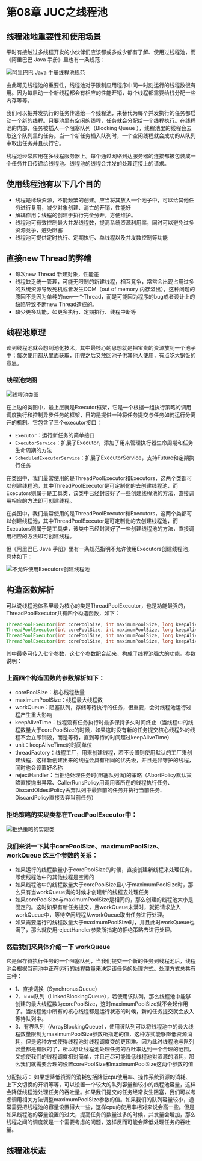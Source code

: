 # 第08章 JUC之线程池

## 线程池地重要性和使用场景

平时有接触过多线程开发的小伙伴们应该都或多或少都有了解、使用过线程池，而《阿里巴巴 Java 手册》里也有一条规范：

![阿里巴巴 Java 手册线程池规范](https://s1.51cto.com/images/blog/201810/20/af6f693eabfcc3ad4a47aa97339be0f9.png)

由此可见线程池的重要性，线程池对于限制应用程序中同一时刻运行的线程数很有用。因为每启动一个新线程都会有相应的性能开销，每个线程都需要给栈分配一些内存等等。

我们可以把并发执行的任务传递给一个线程池，来替代为每个并发执行的任务都启动一个新的线程。只要池里有空闲的线程，任务就会分配给一个线程执行。在线程池的内部，任务被插入一个阻塞队列（Blocking Queue ），线程池里的线程会去取这个队列里的任务。当一个新任务插入队列时，一个空闲线程就会成功的从队列中取出任务并且执行它。

线程池经常应用在多线程服务器上。每个通过网络到达服务器的连接都被包装成一个任务并且传递给线程池。线程池的线程会并发的处理连接上的请求。

## 使用线程池有以下几个目的

+ 线程是稀缺资源，不能频繁的创建。应当将其放入一个池子中，可以给其他任务进行复用，减少对象创建、消亡的开销，性能好
+ 解耦作用；线程的创建于执行完全分开，方便维护。
+ 线程池可有效控制最大并发线程数，提高系统资源利用率，同时可以避免过多资源竞争，避免阻塞
+ 线程池可提供定时执行、定期执行、单线程以及并发数控制等功能

## 直接new Thread的弊端

+ 每次new Thread 新建对象，性能差
+ 线程缺乏统一管理，可能无限制的新建线程，相互竞争，常常会出现占用过多的系统资源导致死机或者发生OOM（out of memory 内存溢出），这种问题的原因不是因为单纯的new一个Thread，而是可能因为程序的bug或者设计上的缺陷导致不断new Thread造成的。
+ 缺少更多功能，如更多执行、定期执行、线程中断等

## 线程池原理

谈到线程池就会想到池化技术，其中最核心的思想就是把宝贵的资源放到一个池子中；每次使用都从里面获取，用完之后又放回池子供其他人使用，有点吃大锅饭的意思。

### 线程池类图

![线程池类图](https://s1.51cto.com/images/blog/201810/20/096d98da5f6ad008ee58067ebd9bf02e.png)

在上边的类图中，最上层就是Executor框架，它是一个根据一组执行策略的调用调度执行和控制异步任务的框架，目的是提供一种将任务提交与任务如何运行分离开的机制。它包含了三个executor接口：

+ `Executor`：运行新任务的简单接口
+ `ExecutorService`：扩展了Executor，添加了用来管理执行器生命周期和任务生命周期的方法
+ `ScheduledExecutorService`：扩展了ExecutorService，支持Future和定期执行任务

在类图中，我们最常使用的是ThreadPoolExecutor和Executors，这两个类都可以创建线程池，其中ThreadPoolExecutor是可定制化的去创建线程池，而Executors则属于是工具类，该类中已经封装好了一些创建线程池的方法，直接调用相应的方法即可创建线程。

在类图中，我们最常使用的是ThreadPoolExecutor和Executors，这两个类都可以创建线程池，其中ThreadPoolExecutor是可定制化的去创建线程池，而Executors则属于是工具类，该类中已经封装好了一些创建线程池的方法，直接调用相应的方法即可创建线程。

但《阿里巴巴 Java 手册》里有一条规范指明不允许使用Executors创建线程池，具体如下：

![不允许使用Executors创建线程池](https://s1.51cto.com/images/blog/201810/20/94bb13442f93dbe806f8376c7562027f.png)

## 构造函数解析

可以说线程池体系里最为核心的类是ThreadPoolExecutor，也是功能最强的，ThreadPoolExecutor共有四个构造函数，如下：

```java
ThreadPoolExecutor(int corePoolSize, int maximumPoolSize, long keepAliveTime, TimeUnit unit, BlockingQueue<Runnable> workQueue);
ThreadPoolExecutor(int corePoolSize, int maximumPoolSize, long keepAliveTime, TimeUnit unit, BlockingQueue<Runnable> workQueue, ThreadFactory threadFactory)
ThreadPoolExecutor(int corePoolSize, int maximumPoolSize, long keepAliveTime, TimeUnit unit, BlockingQueue<Runnable> workQueue, RejectedExecutionHandler handler);
ThreadPoolExecutor(int corePoolSize, int maximumPoolSize, long keepAliveTime, TimeUnit unit, BlockingQueue<Runnable> workQueue, ThreadFactory threadFactory, RejectedExecutionHandler handler);
```

其中最多可传入七个参数，这七个参数配合起来，构成了线程池强大的功能。参数说明：

### 上面四个构造函数的参数解析如下：

+ corePoolSize：核心线程数量
+ maximumPoolSize：线程最大线程数
+ workQueue：阻塞队列，存储等待执行的任务，很重要，会对线程池运行过程产生重大影响
+ keepAliveTime：线程没有任务执行时最多保持多久时间终止（当线程中的线程数量大于corePoolSize的时候，如果这时没有新的任务提交核心线程外的线程不会立即销毁，而是等待，直到等待的时间超过keepAliveTime）
+ unit：keepAliveTime的时间单位
+ threadFactory：线程工厂，用来创建线程，若不设置则使用默认的工厂来创建线程，这样新创建出来的线程会具有相同的优先级，并且是非守护的线程，同时也会设置好名称
+ rejectHandler：当拒绝处理任务时(阻塞队列满)的策略（AbortPolicy默认策略直接抛出异常、CallerRunsPolicy用调用者所在的线程执行任务、DiscardOldestPolicy丢弃队列中最靠前的任务并执行当前任务、DiscardPolicy直接丢弃当前任务）

### 拒绝策略的实现类都在TreadPoolExecutor中：

![拒绝策略的实现类](https://s1.51cto.com/images/blog/201810/20/6516174d307959d57ba03e55eb34e661.png)

### 我们来说一下其中corePoolSize、maximumPoolSize、workQueue 这三个参数的关系：

+ 如果运行的线程数量小于corePoolSize的时候，直接创建新线程来处理任务。即使线程池中的其他线程是空闲的
+ 如果线程池中的线程数量大于corePoolSize且小于maximumPoolSize时，那么只有当workQueue满的时候才创建新的线程去处理任务
+ 如果corePoolSize与maximumPoolSize是相同的，那么创建的线程池大小是固定的。这时如果有新任务提交，且workQueue未满时，就把请求放入workQueue中，等待空闲线程从workQueue取出任务进行处理。
+ 如果需要运行的线程数量大于maximumPoolSize时，并且此时workQueue也满了，那么就使用rejectHandler参数所指定的拒绝策略去进行处理。

### 然后我们来具体介绍一下 workQueue

它是保存待执行任务的一个阻塞队列，当我们提交一个新的任务到线程池后，线程池会根据当前池中正在运行的线程数量来决定该任务的处理方式。处理方式总共有三种：

+ 1、直接切换（SynchronusQueue）
+ 2、×××队列（LinkedBlockingQueue），若使用该队列，那么线程池中能够创建的最大线程数为corePoolSize，这时maximumPoolSize就不会起作用了。当线程池中所有的核心线程都是运行状态的时候，新的任务提交就会放入等待队列中。
+ 3、有界队列（ArrayBlockingQueue），使用该队列可以将线程池中的最大线程数量限制为maximumPoolSize参数所指定的值，这种方式能够降低资源消耗，但是这种方式使得线程池对线程调度变的更困难。因为此时线程池与队列容量都是有限的了，所以想让线程池处理任务的吞吐率达到一个合理的范围，又想使我们的线程调度相对简单，并且还尽可能降低线程池对资源的消耗，那么我们就需要合理的设置corePoolSize和maximumPoolSize这两个参数的值

分配技巧： 如果想降低资源的消耗包括降低cpu使用率、操作系统资源的消耗、上下文切换的开销等等，可以设置一个较大的队列容量和较小的线程池容量，这样会降低线程池处理任务的吞吐量。如果我们提交的任务经常发生阻塞，我们可以考虑调用相关方法调整maximumPoolSize参数的值。如果我们的队列容量较小，通常需要把线程池的容量设置得大一些，这样cpu的使用率相对来说会高一些。但是如果线程池的容量设置的过大，提高任务的数量过多的时候，并发量会增加，那么线程之间的调度就是一个需要考虑的问题，这样反而可能会降低处理任务的吞吐量。

## 线程池状态

